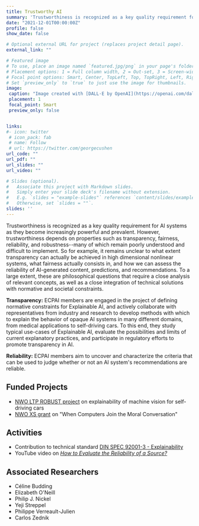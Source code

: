 ```yaml
---
title: Trustworthy AI
summary: 'Trustworthiness is recognized as a key quality requirement for AI systems as they become increasingly powerful and prevalent. However, trustworthiness depends on properties such as transparency, fairness, reliability, and robustness--many of which remain poorly understood and difficult to implement. [(read more)](/project/opacity-ml)'
date: "2021-12-01T00:00:00Z"
profile: false
show_date: false

# Optional external URL for project (replaces project detail page).
external_link: ""

# Featured image
# To use, place an image named `featured.jpg/png` in your page's folder.
# Placement options: 1 = Full column width, 2 = Out-set, 3 = Screen-width
# Focal point options: Smart, Center, TopLeft, Top, TopRight, Left, Right, BottomLeft, Bottom, BottomRight
# Set `preview_only` to `true` to just use the image for thumbnails.
image:
 caption: "Image created with [DALL·E by OpenAI](https://openai.com/dall-e-2/) (prompt: an opaque deep learning model)"
 placement: 1
 focal_point: Smart
 preview_only: false


links:
#- icon: twitter
 # icon_pack: fab
 # name: Follow
 # url: https://twitter.com/georgecushen
url_code: ""
url_pdf: ""
url_slides: ""
url_video: ""

# Slides (optional).
#   Associate this project with Markdown slides.
#   Simply enter your slide deck's filename without extension.
#   E.g. `slides = "example-slides"` references `content/slides/example-slides.md`.
#   Otherwise, set `slides = ""`.
slides: ''
---
```


Trustworthiness is recognized as a key quality requirement for AI systems as they become increasingly powerful and prevalent. However, trustworthiness depends on properties such as transparency, fairness, reliability, and robustness--many of which remain poorly understood and difficult to implement. So for example, it remains unclear to what extent transparency can actually be achieved in high dimensional nonlinear systems, what fairness actually consists in, and how we can assess the reliability of AI-generated content, predictions, and recommendations. To a large extent, these are philosophical questions that require a close analysis of relevant concepts, as well as a close integration of technical solutions with normative and societal constraints.

**Transparency:** ECPAI members are engaged in the project of defining normative constraints for Explainable AI, and actively collaborate with representatives from industry and research to develop methods with which to explain the behavior of opaque AI systems in many different domains, from medical applications to self-driving cars. To this end, they study typical use-cases of Explainable AI, evaluate the possibilities and limits of current explanatory practices, and participate in regulatory efforts to promote transparency in AI.

**Reliability:** ECPAI members aim to uncover and characterize the criteria that can be used to judge whether or not an AI system's recommendations are reliable.


## Funded Projects

- [NWO LTP ROBUST project](https://www.tue.nl/en/storage/biomedische-technologie/de-faculteit/news-and-events/news-overview/05-01-2023-robust-ai-program-receives-additional-eur25-million-in-funding-from-dutch-research-council) on explainability of machine vision for self-driving cars
- [NWO XS grant](https://www.tue.nl/en/news-and-events/news-overview/03-05-2023-xs-grant-for-elizabeth-oneill) on "When Computers Join the Moral Conversation"


## Activities

- Contribution to technical standard [DIN SPEC 92001-3 - Explainability](https://www.beuth.de/en/technical-rule/din-spec-92001-3/369799101)
- YouTube video on [*How to Evaluate the Reliability of a Source?*](https://www.youtube.com/watch?v=Ts8F4V0yI-M)


## Associated Researchers

- Céline Budding
- Elizabeth O'Neill
- Philip J. Nickel
- Yeji Streppel
- Philippe Verreault-Julien
- Carlos Zednik
